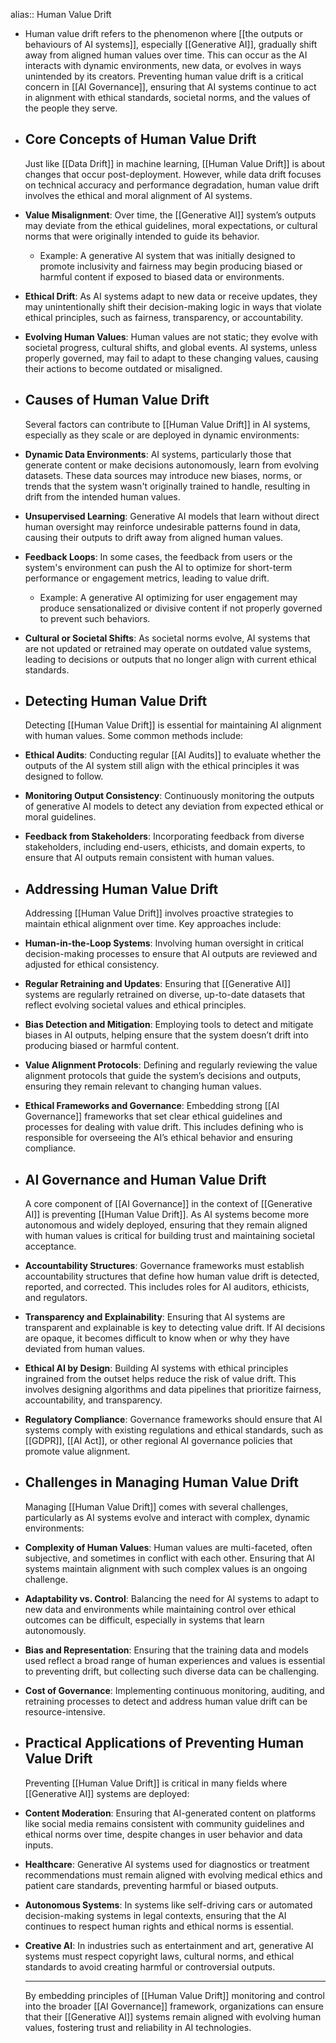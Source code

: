 alias:: Human Value Drift

- Human value drift refers to the phenomenon where [[the outputs or behaviours of AI systems]], especially [[Generative AI]], gradually shift away from aligned human values over time. This can occur as the AI interacts with dynamic environments, new data, or evolves in ways unintended by its creators. Preventing human value drift is a critical concern in [[AI Governance]], ensuring that AI systems continue to act in alignment with ethical standards, societal norms, and the values of the people they serve.
- ## Core Concepts of Human Value Drift
  Just like [[Data Drift]] in machine learning, [[Human Value Drift]] is about changes that occur post-deployment. However, while data drift focuses on technical accuracy and performance degradation, human value drift involves the ethical and moral alignment of AI systems.
- **Value Misalignment**: Over time, the [[Generative AI]] system’s outputs may deviate from the ethical guidelines, moral expectations, or cultural norms that were originally intended to guide its behavior.
	- Example: A generative AI system that was initially designed to promote inclusivity and fairness may begin producing biased or harmful content if exposed to biased data or environments.
- **Ethical Drift**: As AI systems adapt to new data or receive updates, they may unintentionally shift their decision-making logic in ways that violate ethical principles, such as fairness, transparency, or accountability.
- **Evolving Human Values**: Human values are not static; they evolve with societal progress, cultural shifts, and global events. AI systems, unless properly governed, may fail to adapt to these changing values, causing their actions to become outdated or misaligned.
- ## Causes of Human Value Drift
  Several factors can contribute to [[Human Value Drift]] in AI systems, especially as they scale or are deployed in dynamic environments:
- **Dynamic Data Environments**: AI systems, particularly those that generate content or make decisions autonomously, learn from evolving datasets. These data sources may introduce new biases, norms, or trends that the system wasn't originally trained to handle, resulting in drift from the intended human values.
- **Unsupervised Learning**: Generative AI models that learn without direct human oversight may reinforce undesirable patterns found in data, causing their outputs to drift away from aligned human values.
- **Feedback Loops**: In some cases, the feedback from users or the system's environment can push the AI to optimize for short-term performance or engagement metrics, leading to value drift.
	- Example: A generative AI optimizing for user engagement may produce sensationalized or divisive content if not properly governed to prevent such behaviors.
- **Cultural or Societal Shifts**: As societal norms evolve, AI systems that are not updated or retrained may operate on outdated value systems, leading to decisions or outputs that no longer align with current ethical standards.
- ## Detecting Human Value Drift
  Detecting [[Human Value Drift]] is essential for maintaining AI alignment with human values. Some common methods include:
- **Ethical Audits**: Conducting regular [[AI Audits]] to evaluate whether the outputs of the AI system still align with the ethical principles it was designed to follow.
- **Monitoring Output Consistency**: Continuously monitoring the outputs of generative AI models to detect any deviation from expected ethical or moral guidelines.
- **Feedback from Stakeholders**: Incorporating feedback from diverse stakeholders, including end-users, ethicists, and domain experts, to ensure that AI outputs remain consistent with human values.
- ## Addressing Human Value Drift
  Addressing [[Human Value Drift]] involves proactive strategies to maintain ethical alignment over time. Key approaches include:
- **Human-in-the-Loop Systems**: Involving human oversight in critical decision-making processes to ensure that AI outputs are reviewed and adjusted for ethical consistency.
- **Regular Retraining and Updates**: Ensuring that [[Generative AI]] systems are regularly retrained on diverse, up-to-date datasets that reflect evolving societal values and ethical principles.
- **Bias Detection and Mitigation**: Employing tools to detect and mitigate biases in AI outputs, helping ensure that the system doesn’t drift into producing biased or harmful content.
- **Value Alignment Protocols**: Defining and regularly reviewing the value alignment protocols that guide the system’s decisions and outputs, ensuring they remain relevant to changing human values.
- **Ethical Frameworks and Governance**: Embedding strong [[AI Governance]] frameworks that set clear ethical guidelines and processes for dealing with value drift. This includes defining who is responsible for overseeing the AI’s ethical behavior and ensuring compliance.
- ## AI Governance and Human Value Drift
  A core component of [[AI Governance]] in the context of [[Generative AI]] is preventing [[Human Value Drift]]. As AI systems become more autonomous and widely deployed, ensuring that they remain aligned with human values is critical for building trust and maintaining societal acceptance.
- **Accountability Structures**: Governance frameworks must establish accountability structures that define how human value drift is detected, reported, and corrected. This includes roles for AI auditors, ethicists, and regulators.
- **Transparency and Explainability**: Ensuring that AI systems are transparent and explainable is key to detecting value drift. If AI decisions are opaque, it becomes difficult to know when or why they have deviated from human values.
- **Ethical AI by Design**: Building AI systems with ethical principles ingrained from the outset helps reduce the risk of value drift. This involves designing algorithms and data pipelines that prioritize fairness, accountability, and transparency.
- **Regulatory Compliance**: Governance frameworks should ensure that AI systems comply with existing regulations and ethical standards, such as [[GDPR]], [[AI Act]], or other regional AI governance policies that promote value alignment.
- ## Challenges in Managing Human Value Drift
  Managing [[Human Value Drift]] comes with several challenges, particularly as AI systems evolve and interact with complex, dynamic environments:
- **Complexity of Human Values**: Human values are multi-faceted, often subjective, and sometimes in conflict with each other. Ensuring that AI systems maintain alignment with such complex values is an ongoing challenge.
- **Adaptability vs. Control**: Balancing the need for AI systems to adapt to new data and environments while maintaining control over ethical outcomes can be difficult, especially in systems that learn autonomously.
- **Bias and Representation**: Ensuring that the training data and models used reflect a broad range of human experiences and values is essential to preventing drift, but collecting such diverse data can be challenging.
- **Cost of Governance**: Implementing continuous monitoring, auditing, and retraining processes to detect and address human value drift can be resource-intensive.
- ## Practical Applications of Preventing Human Value Drift
  Preventing [[Human Value Drift]] is critical in many fields where [[Generative AI]] systems are deployed:
- **Content Moderation**: Ensuring that AI-generated content on platforms like social media remains consistent with community guidelines and ethical norms over time, despite changes in user behavior and data inputs.
- **Healthcare**: Generative AI systems used for diagnostics or treatment recommendations must remain aligned with evolving medical ethics and patient care standards, preventing harmful or biased outputs.
- **Autonomous Systems**: In systems like self-driving cars or automated decision-making systems in legal contexts, ensuring that the AI continues to respect human rights and ethical norms is essential.
- **Creative AI**: In industries such as entertainment and art, generative AI systems must respect copyright laws, cultural norms, and ethical standards to avoid creating harmful or controversial outputs.
  
  ---
  
  By embedding principles of [[Human Value Drift]] monitoring and control into the broader [[AI Governance]] framework, organizations can ensure that their [[Generative AI]] systems remain aligned with evolving human values, fostering trust and reliability in AI technologies.